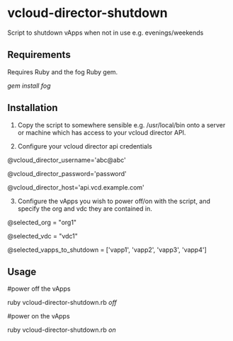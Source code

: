 vcloud-director-shutdown
=================

Script to shutdown vApps when not in use e.g. evenings/weekends

Requirements
-----------

Requires Ruby and the fog Ruby gem.

*gem install fog*

Installation
-----------

1. Copy the script to somewhere sensible e.g. /usr/local/bin onto a server or machine which has access to your vcloud director API.

2. Configure your vcloud director api credentials

@vcloud_director_username='abc@abc'

@vcloud_director_password='password'

@vcloud_director_host='api.vcd.example.com'

3. Configure the vApps you wish to power off/on with the script, and specify the org and vdc they are contained in.

@selected_org = "org1"

@selected_vdc = "vdc1"

@selected_vapps_to_shutdown = ['vapp1', 'vapp2', 'vapp3', 'vapp4']

Usage
-----------

#power off the vApps

ruby vcloud-director-shutdown.rb *off*

#power on the vApps

ruby vcloud-director-shutdown.rb *on*
